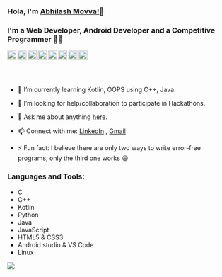 ### Hola, I'm [Abhilash Movva!](https://github.com/abhim8)👋
### I'm a Web Developer, Android Developer and a Competitive Programmer 👨‍💻

&nbsp;&nbsp;&nbsp;&nbsp;
<a href="http://abhilashmovva.tech/">
  <img align="left" alt="Abhilash Movva | PortfolioWebsite" width="20px" src="https://www.flaticon.com/svg/static/icons/svg/3108/3108236.svg" />
</a>
<a href="https://www.linkedin.com/in/abhilash-movva-b979791a1">
  <img align="left" alt="Abhilash Movva | LinkedIn" width="20px" src="https://www.flaticon.com/svg/static/icons/svg/145/145807.svg"/>
</a>
<a href="mailto:abhilash.movva@gmail.com">
  <img align="left" alt="Abhilash Movva | Gmail" width="20px" src="https://www.flaticon.com/svg/static/icons/svg/732/732200.svg" />
</a>
<a href="https://twitter.com/abhilash_movva">
  <img align="left" alt="Abhilash Movva | Twitter" width="20px" src="https://www.flaticon.com/svg/static/icons/svg/145/145812.svg" />
</a>
<a href="https://www.instagram.com/abhilash_movva">
  <img align="left" alt="Abhilash Movva | Instagram" width="20px" src="https://www.flaticon.com/svg/static/icons/svg/733/733558.svg" />
</a>
<a href="https://stackoverflow.com/users/13542386/abhilash">
  <img align="left" alt="Abhilash Movva | StackOverFlow" width="20px" src="https://www.flaticon.com/svg/static/icons/svg/2111/2111628.svg" />
</a>
<a href="https://dev.to/abhim8">
  <img align="left" alt="Abhilash Movva | DEV Profile" width="20px" src="https://d2fltix0v2e0sb.cloudfront.net/dev-badge.svg" />
</a>
<a href="https://wa.me/919553701413">
  <img align="left" alt="Abhilash Movva | WhatsApp" width="20px" src="https://www.flaticon.com/svg/static/icons/svg/1384/1384055.svg" />
</a>

<br />
<br />

<!--🔭 I’m currently working on , - 👯 I’m looking to collaborate on -->
- 🌱 I’m currently learning Kotlin, OOPS using C++, Java.
- 🤔 I’m looking for help/collaboration to participate in Hackathons.
- 💬 Ask me about anything [here](https://github.com/abhim8/abhim8/issues).
- 📫 Connect with me: [LinkedIn](https://www.linkedin.com/in/abhilash-movva-b979791a1) , [Gmail](mailto:abhilash.movva@gmail.com) <br>

- ⚡ Fun fact: I believe there are only two ways to write error-free programs; only the third one works 😄 

### Languages and Tools:
- C
- C++
- Kotlin
- Python
- Java
- JavaScript 
- HTML5 & CSS3 
- Android studio & VS Code
- Linux
<img src="https://github-readme-stats.vercel.app/api?username=abhim8&&show_icons=true&title_color=ffffff&icon_color=bb2acf&text_color=daf7dc&bg_color=191919">

